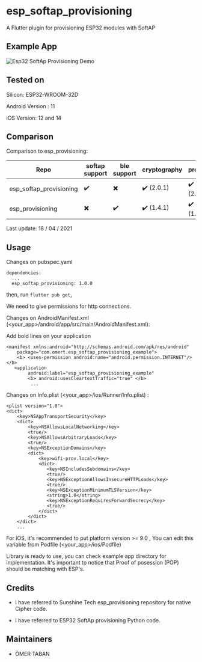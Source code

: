 # esp_softap_provisioning

A Flutter plugin for provisioning ESP32 modules with SoftAP

## Example App

![Esp32 SoftAp Provisioning Demo](example/esp_softap_example.gif)

## Tested on

Silicon:
ESP32-WROOM-32D 

Android Version : 11

iOS Version: 12 and 14

## Comparison

Comparison to esp_provisioning:

| Repo  | softap support | ble support | cryptography | protobuf 
| ------------- | ------------- | ------------- | ------------- | -------------|
| esp_softap_provisioning  | :heavy_check_mark:  | :heavy_multiplication_x: | :heavy_check_mark: (2.0.1) | :heavy_check_mark: (2.0.0)
| esp_provisioning  | :heavy_multiplication_x:  | :heavy_check_mark: | :heavy_check_mark: (1.4.1)  | :heavy_check_mark: (1.0.1)

Last update: 18 / 04 / 2021

## Usage

Changes on pubspec.yaml 
```
dependencies:
  ...
  esp_softap_provisioning: 1.0.0
```

then, run ```flutter pub get```, 

We need to give permissions for http connections.

Changes on AndroidManifest.xml (<your_app>/android/app/src/main/AndroidManifest.xml):

Add bold lines on your application 
```
<manifest xmlns:android="http://schemas.android.com/apk/res/android"
    package="com.omert.esp_softap_provisioning_example">
    <b> <uses-permission android:name="android.permission.INTERNET"/> </b>
   <application
        android:label="esp_softap_provisioning_example"
        <b> android:usesCleartextTraffic="true" </b>
         ...
```

Changes on Info.plist (<your_app>/ios/Runner/Info.plist) :
```
<plist version="1.0">
<dict>
    <key>NSAppTransportSecurity</key>
    <dict>
        <key>NSAllowsLocalNetworking</key>
        <true/>
        <key>NSAllowsArbitraryLoads</key>
        <true/>
        <key>NSExceptionDomains</key>
        <dict>
            <key>wifi-prov.local</key>
            <dict>
               <key>NSIncludesSubdomains</key>
               <true/>
               <key>NSExceptionAllowsInsecureHTTPLoads</key>
               <true/>
               <key>NSExceptionMinimumTLSVersion</key>
               <string>1.0</string>
               <key>NSExceptionRequiresForwardSecrecy</key>
               <true/>
            </dict>
        </dict>
    </dict>
    ...
```

For iOS, it's recommended to put platform version >= 9.0 , You can edit this variable from Podfile (<your_app>/ios/Podfile)

Library is ready to use, you can check example app directory for implementation. It's important to notice that Proof of posession (POP) should be matching with ESP's. 

## Credits
* I have referred to Sunshine Tech esp_provisioning repository for native Cipher code.

* I have referred to ESP32 SoftAp provisioning Python code. 
   
## Maintainers

* ÖMER TABAN 

